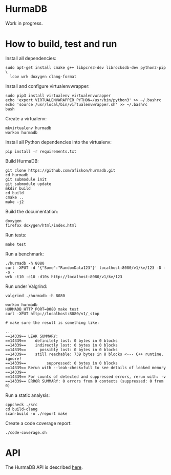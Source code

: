 # HurmaDB

Work in progress.

# How to build, test and run

Install all dependencies:

```
sudo apt-get install cmake g++ libpcre3-dev librocksdb-dev python3-pip \
  lcov wrk doxygen clang-format
```

Install and configure virtualenvwrapper:

```
sudo pip3 install virtualenv virtualenvwrapper
echo 'export VIRTUALENVWRAPPER_PYTHON=/usr/bin/python3' >> ~/.bashrc
echo 'source /usr/local/bin/virtualenvwrapper.sh' >> ~/.bashrc
bash
```

Create a virtualenv:

```
mkvirtualenv hurmadb
workon hurmadb
```

Install all Python dependencies into the virtualenv:

```
pip install -r requirements.txt
```

Build HurmaDB:

```
git clone https://github.com/afiskon/hurmadb.git
cd hurmadb
git submodule init
git submodule update
mkdir build
cd build
cmake ..
make -j2
```

Build the documentation:

```
doxygen
firefox doxygen/html/index.html
```

Run tests:

```
make test
```

Run a benchmark:

```
./hurmadb -h 8080
curl -XPUT -d '{"Some":"RandomData123"}' localhost:8080/v1/kv/123 -D - -o -
wrk -t10 -c10 -d10s http://localhost:8080/v1/kv/123
```

Run under Valgrind:

```
valgrind ./hurmadb -h 8080

workon hurmadb
HURMADB_HTTP_PORT=8080 make test
curl -XPUT http://localhost:8080/v1/_stop

# make sure the result is something like:

...
==14339== LEAK SUMMARY:
==14339==    definitely lost: 0 bytes in 0 blocks
==14339==    indirectly lost: 0 bytes in 0 blocks
==14339==      possibly lost: 0 bytes in 0 blocks
==14339==    still reachable: 739 bytes in 8 blocks <--- C++ runtime, ignore!
==14339==         suppressed: 0 bytes in 0 blocks
==14339== Rerun with --leak-check=full to see details of leaked memory
==14339==
==14339== For counts of detected and suppressed errors, rerun with: -v
==14339== ERROR SUMMARY: 0 errors from 0 contexts (suppressed: 0 from 0)
```

Run a static analysis:

```
cppcheck ./src
cd build-clang
scan-build -o ./report make
```

Create a code coverage report:

```
./code-coverage.sh
```

# API
The HurmaDB API is described [here](API.md).
